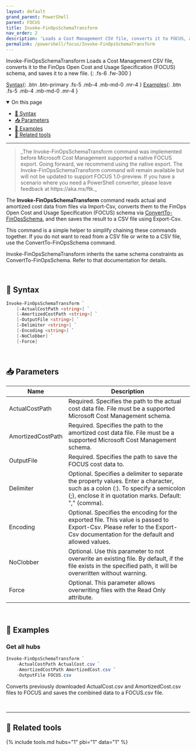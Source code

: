 ```yaml
---
layout: default
grand_parent: PowerShell
parent: FOCUS
title: Invoke-FinOpsSchemaTransform
nav_order: 2
description: 'Loads a Cost Management CSV file, converts it to FOCUS, and saves it to a new file'
permalink: /powershell/focus/Invoke-FinOpsSchemaTransform
---
```


<span class="fs-9 d-block mb-4">Invoke-FinOpsSchemaTransform</span>
Loads a Cost Management CSV file, converts it to the FinOps Open Cost and Usage Specification (FOCUS) schema, and saves it to a new file.
{: .fs-6 .fw-300 }

[Syntax](#-syntax){: .btn .btn-primary .fs-5 .mb-4 .mb-md-0 .mr-4 }
[Examples](#-examples){: .btn .fs-5 .mb-4 .mb-md-0 .mr-4 }

<details open markdown="1">
   <summary class="fs-2 text-uppercase">On this page</summary>

- [🧮 Syntax](#-syntax)
- [📥 Parameters](#-parameters)
- [🌟 Examples](#-examples)
- [🧰 Related tools](#-related-tools)

</details>

---

<blockquote class="warning" markdown="1">
    _The Invoke-FinOpsSchemaTransform command was implemented before Microsoft Cost Management supported a native FOCUS export. Going forward, we recommend using the native export. The Invoke-FinOpsSchemaTransform command will remain available but will not be updated to support FOCUS 1.0-preview. If you have a scenario where you need a PowerShell converter, please leave feedback at https://aka.ms/ftk._
</blockquote>

The **Invoke-FinOpsSchemaTransform** command reads actual and amortized cost data from files via Import-Csv, converts them to the FinOps Open Cost and Usage Specification (FOCUS) schema via [ConvertTo-FinOpsSchema](./ConvertTo-FinOpsSchema.md), and then saves the result to a CSV file using Export-Csv.

This command is a simple helper to simplify chaining these commands together. If you do not want to read from a CSV file or write to a CSV file, use the ConvertTo-FinOpsSchema command.

Invoke-FinOpsSchemaTransform inherits the same schema constraints as ConvertTo-FinOpsSchema. Refer to that documentation for details.

<br>

## 🧮 Syntax

```powershell
Invoke-FinOpsSchemaTransform `
    [-ActualCostPath <string>] `
    [-AmortizedCostPath <string>] `
    [-OutputFile <string>] `
    [-Delimiter <string>] `
    [-Encoding <string>] `
    [-NoClobber] `
    [-Force]
```

<br>

## 📥 Parameters

| Name              | Description                                                                                                                                                                               |
| ----------------- | ----------------------------------------------------------------------------------------------------------------------------------------------------------------------------------------- |
| ActualCostPath    | Required. Specifies the path to the actual cost data file. File must be a supported Microsoft Cost Management schema.                                                                     |
| AmortizedCostPath | Required. Specifies the path to the amortized cost data file. File must be a supported Microsoft Cost Management schema.                                                                  |
| OutputFile        | Required. Specifies the path to save the FOCUS cost data to.                                                                                                                              |
| Delimiter         | Optional. Specifies a delimiter to separate the property values. Enter a character, such as a colon (:). To specify a semicolon (;), enclose it in quotation marks. Default: "," (comma). |
| Encoding          | Optional. Specifies the encoding for the exported file. This value is passed to Export-Csv. Please refer to the Export-Csv documentation for the default and allowed values.              |
| NoClobber         | Optional. Use this parameter to not overwrite an existing file. By default, if the file exists in the specified path, it will be overwritten without warning.                             |
| Force             | Optional. This parameter allows overwriting files with the Read Only attribute.                                                                                                           |

<br>

## 🌟 Examples

### Get all hubs

```powershell
Invoke-FinOpsSchemaTransform `
    -ActualCostPath ActualCost.csv `
    -AmortizedCostPath AmortizedCost.csv `
    -OutputFile FOCUS.csv
```

Converts previously downloaded ActualCost.csv and AmortizedCost.csv files to FOCUS and saves the combined data to a FOCUS.csv file.

<br>

---

## 🧰 Related tools

{% include tools.md hubs="1" pbi="1" data="1" %}

<br>
